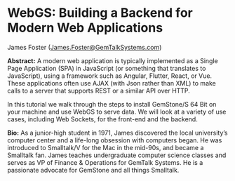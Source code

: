 # WebGS: Building a Backend for Modern Web Applications

James Foster  (James.Foster@GemTalkSystems.com)

**Abstract:**
A modern web application is typically implemented as a Single Page Application (SPA) in JavaScript (or something that translates to JavaScript), using a framework such as Angular, Flutter, React, or Vue. These applications often use AJAX (with Json rather than XML) to make calls to a server that supports REST or a similar API over HTTP.

In this tutorial we walk through the steps to install GemStone/S 64 Bit on your machine and use WebGS to serve data. We will look at a variety of use cases, including Web Sockets, for the front-end and the backend. 

**Bio:**
As a junior-high student in 1971, James discovered the local university’s computer center and a life-long obsession with computers began. He was introduced to Smalltalk/V for the Mac in the mid-90s, and became a Smalltalk fan. James teaches undergraduate computer science classes and serves as VP of Finance & Operations for GemTalk Systems. He is a passionate advocate for GemStone and all things Smalltalk.
